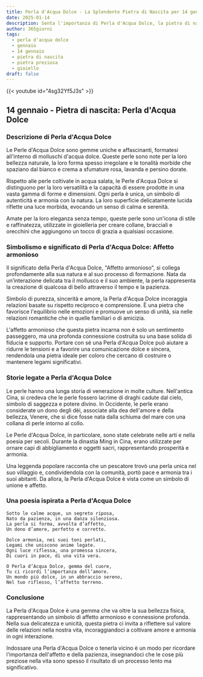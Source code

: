 ```yaml
---
title: Perla d'Acqua Dolce - La Splendente Pietra di Nascita per 14 gennaio
date: 2025-01-14
description: Senta l'importanza di Perla d'Acqua Dolce, la pietra di nascita di 14 gennaio che simboleggia Affetto armonioso. Lasci che la sua bellezza e il suo significato illuminino la sua giornata.
author: 365giorni
tags:
  - perla d'acqua dolce
  - gennaio
  - 14 gennaio
  - pietra di nascita
  - pietra preziosa
  - gioiello
draft: false
---
```


{{< youtube id="4sg32Yf5J3s" >}}

## 14 gennaio - Pietra di nascita: Perla d'Acqua Dolce

### Descrizione di Perla d'Acqua Dolce

Le Perle d'Acqua Dolce sono gemme uniche e affascinanti, formatesi all'interno di molluschi d'acqua dolce. Queste perle sono note per la loro bellezza naturale, la loro forma spesso irregolare e le tonalità morbide che spaziano dal bianco e crema a sfumature rosa, lavanda e persino dorate.

Rispetto alle perle coltivate in acqua salata, le Perle d'Acqua Dolce si distinguono per la loro versatilità e la capacità di essere prodotte in una vasta gamma di forme e dimensioni. Ogni perla è unica, un simbolo di autenticità e armonia con la natura. La loro superficie delicatamente lucida riflette una luce morbida, evocando un senso di calma e serenità.

Amate per la loro eleganza senza tempo, queste perle sono un'icona di stile e raffinatezza, utilizzate in gioielleria per creare collane, bracciali e orecchini che aggiungono un tocco di grazia a qualsiasi occasione.

### Simbolismo e significato di Perla d'Acqua Dolce: Affetto armonioso

Il significato della Perla d'Acqua Dolce, "Affetto armonioso", si collega profondamente alla sua natura e al suo processo di formazione. Nata da un’interazione delicata tra il mollusco e il suo ambiente, la perla rappresenta la creazione di qualcosa di bello attraverso il tempo e la pazienza.

Simbolo di purezza, sincerità e amore, la Perla d'Acqua Dolce incoraggia relazioni basate su rispetto reciproco e comprensione. È una pietra che favorisce l'equilibrio nelle emozioni e promuove un senso di unità, sia nelle relazioni romantiche che in quelle familiari o di amicizia.

L'affetto armonioso che questa pietra incarna non è solo un sentimento passeggero, ma una profonda connessione costruita su una base solida di fiducia e supporto. Portare con sé una Perla d'Acqua Dolce può aiutare a ridurre le tensioni e a favorire una comunicazione dolce e sincera, rendendola una pietra ideale per coloro che cercano di costruire o mantenere legami significativi.

### Storie legate a Perla d'Acqua Dolce

Le perle hanno una lunga storia di venerazione in molte culture. Nell'antica Cina, si credeva che le perle fossero lacrime di draghi cadute dal cielo, simbolo di saggezza e potere divino. In Occidente, le perle erano considerate un dono degli dèi, associate alla dea dell'amore e della bellezza, Venere, che si dice fosse nata dalla schiuma del mare con una collana di perle intorno al collo.

Le Perle d'Acqua Dolce, in particolare, sono state celebrate nelle arti e nella poesia per secoli. Durante la dinastia Ming in Cina, erano utilizzate per ornare capi di abbigliamento e oggetti sacri, rappresentando prosperità e armonia.

Una leggenda popolare racconta che un pescatore trovò una perla unica nel suo villaggio e, condividendola con la comunità, portò pace e armonia tra i suoi abitanti. Da allora, la Perla d'Acqua Dolce è vista come un simbolo di unione e affetto.

### Una poesia ispirata a Perla d'Acqua Dolce

```
Sotto le calme acque, un segreto riposa,  
Nato da pazienza, in una danza silenziosa.  
La perla si forma, avvolta d’affetto,  
Un dono d’amore, perfetto e corretto.

Dolce armonia, nei suoi toni perlati,  
Legami che uniscono anime legate.  
Ogni luce riflessa, una promessa sincera,  
Di cuori in pace, di una vita vera.

O Perla d’Acqua Dolce, gemma del cuore,  
Tu ci ricordi l’importanza dell’amore.  
Un mondo più dolce, in un abbraccio sereno,  
Nel tuo riflesso, l’affetto terreno.
```

### Conclusione

La Perla d'Acqua Dolce è una gemma che va oltre la sua bellezza fisica, rappresentando un simbolo di affetto armonioso e connessione profonda. Nella sua delicatezza e unicità, questa pietra ci invita a riflettere sul valore delle relazioni nella nostra vita, incoraggiandoci a coltivare amore e armonia in ogni interazione.

Indossare una Perla d'Acqua Dolce o tenerla vicino è un modo per ricordare l'importanza dell'affetto e della pazienza, insegnandoci che le cose più preziose nella vita sono spesso il risultato di un processo lento ma significativo.